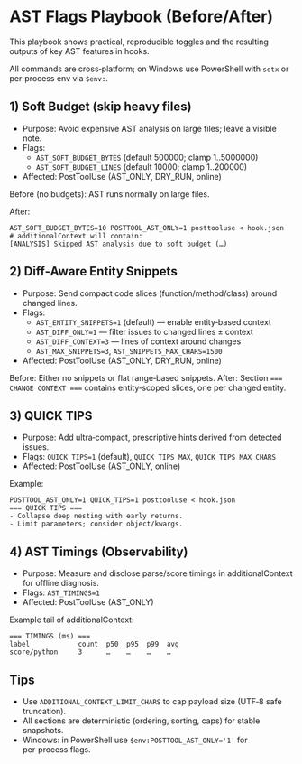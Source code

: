 # AST Flags Playbook (Before/After)

This playbook shows practical, reproducible toggles and the resulting outputs of key AST features in hooks.

All commands are cross‑platform; on Windows use PowerShell with `setx` or per‑process env via `$env:`.

## 1) Soft Budget (skip heavy files)

- Purpose: Avoid expensive AST analysis on large files; leave a visible note.
- Flags:
  - `AST_SOFT_BUDGET_BYTES` (default 500000; clamp 1..5000000)
  - `AST_SOFT_BUDGET_LINES` (default 10000; clamp 1..200000)
- Affected: PostToolUse (AST_ONLY, DRY_RUN, online)

Before (no budgets): AST runs normally on large files.

After:
```
AST_SOFT_BUDGET_BYTES=10 POSTTOOL_AST_ONLY=1 posttooluse < hook.json
# additionalContext will contain:
[ANALYSIS] Skipped AST analysis due to soft budget (…)
```

## 2) Diff‑Aware Entity Snippets

- Purpose: Send compact code slices (function/method/class) around changed lines.
- Flags:
  - `AST_ENTITY_SNIPPETS=1` (default) — enable entity‑based context
  - `AST_DIFF_ONLY=1` — filter issues to changed lines ± context
  - `AST_DIFF_CONTEXT=3` — lines of context around changes
  - `AST_MAX_SNIPPETS=3`, `AST_SNIPPETS_MAX_CHARS=1500`
- Affected: PostToolUse (AST_ONLY, DRY_RUN, online)

Before: Either no snippets or flat range‑based snippets.
After: Section `=== CHANGE CONTEXT ===` contains entity‑scoped slices, one per changed entity.

## 3) QUICK TIPS

- Purpose: Add ultra‑compact, prescriptive hints derived from detected issues.
- Flags: `QUICK_TIPS=1` (default), `QUICK_TIPS_MAX`, `QUICK_TIPS_MAX_CHARS`
- Affected: PostToolUse (AST_ONLY, online)

Example:
```
POSTTOOL_AST_ONLY=1 QUICK_TIPS=1 posttooluse < hook.json
=== QUICK TIPS ===
- Collapse deep nesting with early returns.
- Limit parameters; consider object/kwargs.
```

## 4) AST Timings (Observability)

- Purpose: Measure and disclose parse/score timings in additionalContext for offline diagnosis.
- Flags: `AST_TIMINGS=1`
- Affected: PostToolUse (AST_ONLY)

Example tail of additionalContext:
```
=== TIMINGS (ms) ===
label            count  p50  p95  p99  avg
score/python     3      …    …    …    …
```

## Tips

- Use `ADDITIONAL_CONTEXT_LIMIT_CHARS` to cap payload size (UTF‑8 safe truncation).
- All sections are deterministic (ordering, sorting, caps) for stable snapshots.
- Windows: in PowerShell use `$env:POSTTOOL_AST_ONLY='1'` for per‑process flags.
